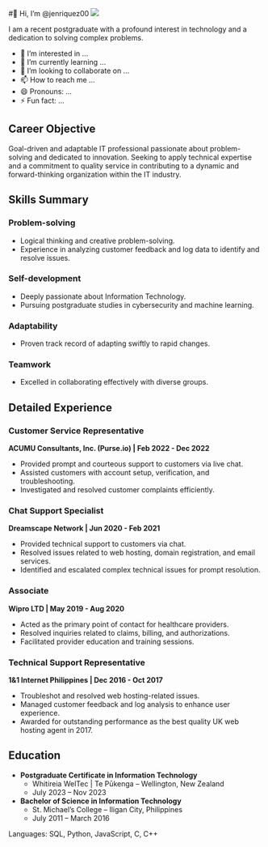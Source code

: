 #👋 Hi, I’m @jenriquez00
  <a href="www.linkedin.com/in/janine-enriquez-7a3416175"><img src="https://img.shields.io/badge/-LinkedIn-0072b1?&style=for-the-badge&logo=linkedin&logoColor=white" /></a>


I am a recent postgraduate with a profound interest in technology and a dedication to solving complex problems.

- 👀 I’m interested in ...
- 🌱 I’m currently learning ...
- 💞️ I’m looking to collaborate on ...
- 📫 How to reach me ...
- 😄 Pronouns: ...
- ⚡ Fun fact: ...

## Career Objective
Goal-driven and adaptable IT professional passionate about problem-solving and dedicated to innovation. Seeking to apply technical expertise and a commitment to quality service in contributing to a dynamic and forward-thinking organization within the IT industry.

## Skills Summary

### Problem-solving
- Logical thinking and creative problem-solving.
- Experience in analyzing customer feedback and log data to identify and resolve issues.

### Self-development
- Deeply passionate about Information Technology.
- Pursuing postgraduate studies in cybersecurity and machine learning.

### Adaptability
- Proven track record of adapting swiftly to rapid changes.

### Teamwork
- Excelled in collaborating effectively with diverse groups.

## Detailed Experience

### Customer Service Representative
**ACUMU Consultants, Inc. (Purse.io) | Feb 2022 - Dec 2022**
- Provided prompt and courteous support to customers via live chat.
- Assisted customers with account setup, verification, and troubleshooting.
- Investigated and resolved customer complaints efficiently.

### Chat Support Specialist
**Dreamscape Network | Jun 2020 - Feb 2021**
- Provided technical support to customers via chat.
- Resolved issues related to web hosting, domain registration, and email services.
- Identified and escalated complex technical issues for prompt resolution.

### Associate
**Wipro LTD | May 2019 - Aug 2020**
- Acted as the primary point of contact for healthcare providers.
- Resolved inquiries related to claims, billing, and authorizations.
- Facilitated provider education and training sessions.

### Technical Support Representative
**1&1 Internet Philippines | Dec 2016 - Oct 2017**
- Troubleshot and resolved web hosting-related issues.
- Managed customer feedback and log analysis to enhance user experience.
- Awarded for outstanding performance as the best quality UK web hosting agent in 2017.

## Education

- **Postgraduate Certificate in Information Technology**
  - Whitireia WelTec | Te Pūkenga – Wellington, New Zealand
  - July 2023 – Nov 2023
- **Bachelor of Science in Information Technology**
  - St. Michael’s College – Iligan City, Philippines
  - July 2011 – March 2016

Languages: SQL, Python, JavaScript, C, C++

<!---
jenriquez00/jenriquez00 is a ✨ special ✨ repository because its `README.md` (this file) appears on your GitHub profile.
You can click the Preview link to take a look at your changes.
--->
